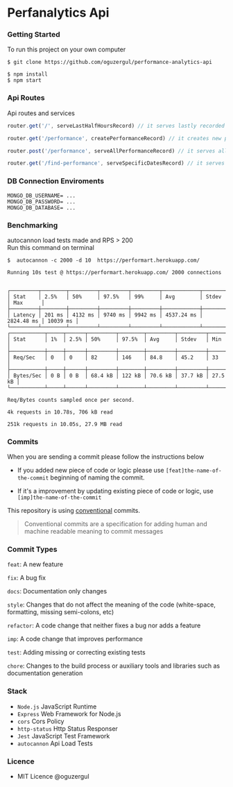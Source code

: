 # Perfanalytics Api

### Getting Started

To run this project on your own computer

```
$ git clone https://github.com/oguzergul/performance-analytics-api

$ npm install
$ npm start
```

### Api Routes
Api routes and services

```javascript
router.get('/', serveLastHalfHoursRecord) // it serves lastly recorded reports
```

```javascript
router.get('/performance', createPerformanceRecord) // it creates new performance record
```

```javascript
router.post('/performance', serveAllPerformanceRecord) // it serves all recorded performance record
```

```javascript
router.get('/find-performance', serveSpecificDatesRecord) // it serves specific date's performance records
```
### DB Connection Enviroments
```
MONGO_DB_USERNAME= ...
MONGO_DB_PASSWORD= ...
MONGO_DB_DATABASE= ...
```
### Benchmarking
autocannon load tests made and RPS > 200 <br>
Run this command on terminal
```
$  autocannon -c 2000 -d 10  https://performart.herokuapp.com/
```

```
Running 10s test @ https://performart.herokuapp.com/ 2000 connections


┌─────────┬────────┬─────────┬─────────┬─────────┬────────────┬────────────┬──────────┐
│ Stat    │ 2.5%   │ 50%     │ 97.5%   │ 99%     │ Avg        │ Stdev      │ Max      │
├─────────┼────────┼─────────┼─────────┼─────────┼────────────┼────────────┼──────────┤
│ Latency │ 201 ms │ 4132 ms │ 9740 ms │ 9942 ms │ 4537.24 ms │ 2824.48 ms │ 10039 ms │
└─────────┴────────┴─────────┴─────────┴─────────┴────────────┴────────────┴──────────┘
┌───────────┬─────┬──────┬─────────┬────────┬─────────┬─────────┬─────────┐
│ Stat      │ 1%  │ 2.5% │ 50%     │ 97.5%  │ Avg     │ Stdev   │ Min     │
├───────────┼─────┼──────┼─────────┼────────┼─────────┼─────────┼─────────┤
│ Req/Sec   │ 0   │ 0    │ 82      │ 146    │ 84.8    │ 45.2    │ 33      │
├───────────┼─────┼──────┼─────────┼────────┼─────────┼─────────┼─────────┤
│ Bytes/Sec │ 0 B │ 0 B  │ 68.4 kB │ 122 kB │ 70.6 kB │ 37.7 kB │ 27.5 kB │
└───────────┴─────┴──────┴─────────┴────────┴─────────┴─────────┴─────────┘

Req/Bytes counts sampled once per second.

4k requests in 10.78s, 706 kB read

251k requests in 10.05s, 27.9 MB read
```



### Commits

When you are sending a commit please follow the instructions below

- If you added new piece of code or logic please use `[feat]the-name-of-the-commit` beginning of naming the commit.

- If it's a improvement by updating existing piece of code or logic, use `[imp]the-name-of-the-commit`

This repository is using [conventional](https://www.conventionalcommits.org/en/v1.0.0/#specification) commits.

> Conventional commits are a specification for adding human and machine readable meaning to commit messages

### Commit Types

`feat`: A new feature

`fix`: A bug fix

`docs`: Documentation only changes

`style`: Changes that do not affect the meaning of the code (white-space, formatting, missing semi-colons, etc)

`refactor`: A code change that neither fixes a bug nor adds a feature

`imp`: A code change that improves performance

`test`: Adding missing or correcting existing tests

`chore`: Changes to the build process or auxiliary tools and libraries such as documentation generation

### Stack
- `Node.js` JavaScript Runtime
- `Express` Web Framework for Node.js
- `cors` Cors Policy
- `http-status` Http Status Responser
- `Jest` JavaScript Test Framework
- `autocannon` Api Load Tests

### Licence
- MIT Licence @oguzergul

